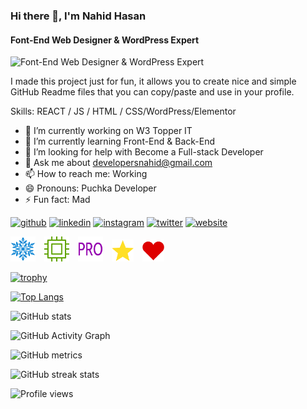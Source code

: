 ### Hi there 👋, I'm Nahid Hasan
#### Font-End Web Designer & WordPress  Expert
![Font-End Web Designer & WordPress  Expert](https://scontent.fdac90-1.fna.fbcdn.net/v/t1.6435-9/240829240_523606945383476_7559491754735778628_n.jpg?_nc_cat=102&_nc_rgb565=1&ccb=1-5&_nc_sid=e3f864&_nc_ohc=wsPLqbvZiGUAX_j5aLM&_nc_ht=scontent.fdac90-1.fna&oh=305e07670a1b7b2969066d29c6b95237&oe=6193F9FD)

I made this project just for fun, it allows you to create nice and simple GitHub Readme files that you can copy/paste and use in your profile.

Skills: REACT / JS / HTML / CSS/WordPress/Elementor

- 🔭 I’m currently working on W3 Topper IT 
- 🌱 I’m currently learning Front-End & Back-End 
- 🤔 I’m looking for help with Become a Full-stack Developer 
- 💬 Ask me about developersnahid@gmail.com 
- 📫 How to reach me: Working 
- 😄 Pronouns: Puchka Developer 
- ⚡ Fun fact: Mad 


[<img src='https://cdn.jsdelivr.net/npm/simple-icons@3.0.1/icons/github.svg' alt='github' height='40'>](https://github.com/developernahid)  [<img src='https://cdn.jsdelivr.net/npm/simple-icons@3.0.1/icons/linkedin.svg' alt='linkedin' height='40'>](https://www.linkedin.com/in/developer-nahid/)  [<img src='https://cdn.jsdelivr.net/npm/simple-icons@3.0.1/icons/instagram.svg' alt='instagram' height='40'>](https://www.instagram.com/developer-nahid/)  [<img src='https://cdn.jsdelivr.net/npm/simple-icons@3.0.1/icons/twitter.svg' alt='twitter' height='40'>](https://twitter.com/nahid_developer)  [<img src='https://cdn.jsdelivr.net/npm/simple-icons@3.0.1/icons/icloud.svg' alt='website' height='40'>](www.developernahid.xyz)  

<a href='https://archiveprogram.github.com/'><img src='https://raw.githubusercontent.com/acervenky/animated-github-badges/master/assets/acbadge.gif' width='40' height='40'></a> <a href='https://docs.github.com/en/developers'><img src='https://raw.githubusercontent.com/acervenky/animated-github-badges/master/assets/devbadge.gif' width='40' height='40'></a> <a href='https://github.com/pricing'><img src='https://raw.githubusercontent.com/acervenky/animated-github-badges/master/assets/pro.gif' width='40' height='40'></a> <a href='https://stars.github.com/'><img src='https://raw.githubusercontent.com/acervenky/animated-github-badges/master/assets/starbadge.gif' width='35' height='35'></a> <a href='https://docs.github.com/en/github/supporting-the-open-source-community-with-github-sponsors'><img src='https://raw.githubusercontent.com/acervenky/animated-github-badges/master/assets/sponsorbadge.gif' width='35' height='35'></a> 

[![trophy](https://github-profile-trophy.vercel.app/?username=developernahid)](https://github.com/ryo-ma/github-profile-trophy)

[![Top Langs](https://github-readme-stats.vercel.app/api/top-langs/?username=developernahid)](https://github.com/anuraghazra/github-readme-stats)

![GitHub stats](https://github-readme-stats.vercel.app/api?username=developernahid&show_icons=true&count_private=true)  

![GitHub Activity Graph](https://activity-graph.herokuapp.com/graph?username=developernahid)  

![GitHub metrics](https://metrics.lecoq.io/developernahid)  

![GitHub streak stats](https://github-readme-streak-stats.herokuapp.com/?user=developernahid)  

![Profile views](https://gpvc.arturio.dev/developernahid)  
